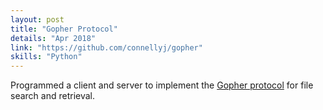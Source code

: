 ```yaml
---
layout: post
title: "Gopher Protocol"
details: "Apr 2018"
link: "https://github.com/connellyj/gopher"
skills: "Python"
---
```


Programmed a client and server to implement the [Gopher protocol](https://tools.ietf.org/html/rfc1436) for file search and retrieval.


